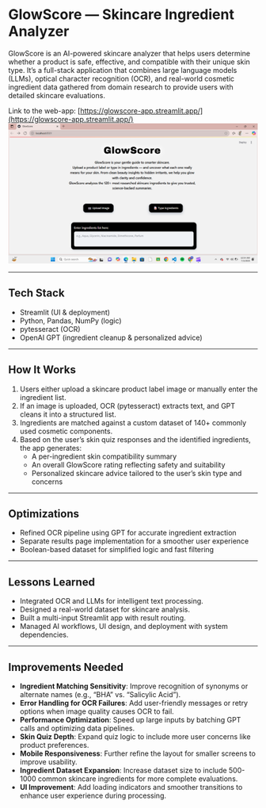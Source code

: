 # GlowScore — Skincare Ingredient Analyzer

GlowScore is an AI-powered skincare analyzer that helps users determine whether a product is safe, effective, and compatible with their unique skin type. It’s a full-stack application that combines large language models (LLMs), optical character recognition (OCR), and real-world cosmetic ingredient data gathered from domain research to provide users with detailed skincare evaluations.

Link to the web-app: [https://glowscore-app.streamlit.app/](https://glowscore-app.streamlit.app/)  
![GlowScore Screenshot](GlowScoreThumbnail2.png)

---

## Tech Stack
- Streamlit (UI & deployment)
- Python, Pandas, NumPy (logic)
- pytesseract (OCR)
- OpenAI GPT (ingredient cleanup & personalized advice)

---

## How It Works
1. Users either upload a skincare product label image or manually enter the ingredient list.
2. If an image is uploaded, OCR (pytesseract) extracts text, and GPT cleans it into a structured list.  
3. Ingredients are matched against a custom dataset of 140+ commonly used cosmetic components.
4. Based on the user’s skin quiz responses and the identified ingredients, the app generates:
   - A per-ingredient skin compatibility summary
   - An overall GlowScore rating reflecting safety and suitability
   - Personalized skincare advice tailored to the user’s skin type and concerns

---

## Optimizations
- Refined OCR pipeline using GPT for accurate ingredient extraction  
- Separate results page implementation for a smoother user experience  
- Boolean-based dataset for simplified logic and fast filtering

---

## Lessons Learned
- Integrated OCR and LLMs for intelligent text processing.
- Designed a real-world dataset for skincare analysis.
- Built a multi-input Streamlit app with result routing.
- Managed AI workflows, UI design, and deployment with system dependencies.

---

## Improvements Needed
- **Ingredient Matching Sensitivity**: Improve recognition of synonyms or alternate names (e.g., “BHA” vs. “Salicylic Acid”).
- **Error Handling for OCR Failures**: Add user-friendly messages or retry options when image quality causes OCR to fail.
- **Performance Optimization**: Speed up large inputs by batching GPT calls and optimizing data pipelines.
- **Skin Quiz Depth**: Expand quiz logic to include more user concerns like product preferences.
- **Mobile Responsiveness**: Further refine the layout for smaller screens to improve usability.
- **Ingredient Dataset Expansion**: Increase dataset size to include 500-1000 common skincare ingredients for more complete evaluations.
- **UI Improvement**: Add loading indicators and smoother transitions to enhance user experience during processing.
  
